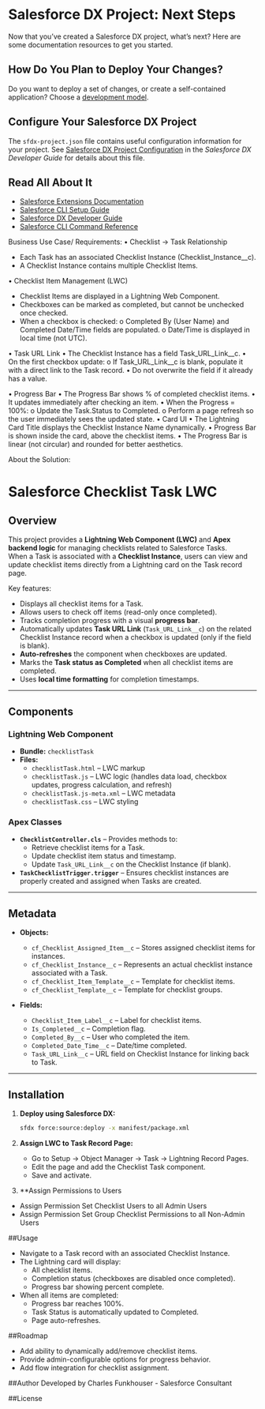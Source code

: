 # Salesforce DX Project: Next Steps

Now that you’ve created a Salesforce DX project, what’s next? Here are some documentation resources to get you started.

## How Do You Plan to Deploy Your Changes?

Do you want to deploy a set of changes, or create a self-contained application? Choose a [development model](https://developer.salesforce.com/tools/vscode/en/user-guide/development-models).

## Configure Your Salesforce DX Project

The `sfdx-project.json` file contains useful configuration information for your project. See [Salesforce DX Project Configuration](https://developer.salesforce.com/docs/atlas.en-us.sfdx_dev.meta/sfdx_dev/sfdx_dev_ws_config.htm) in the _Salesforce DX Developer Guide_ for details about this file.

## Read All About It

- [Salesforce Extensions Documentation](https://developer.salesforce.com/tools/vscode/)
- [Salesforce CLI Setup Guide](https://developer.salesforce.com/docs/atlas.en-us.sfdx_setup.meta/sfdx_setup/sfdx_setup_intro.htm)
- [Salesforce DX Developer Guide](https://developer.salesforce.com/docs/atlas.en-us.sfdx_dev.meta/sfdx_dev/sfdx_dev_intro.htm)
- [Salesforce CLI Command Reference](https://developer.salesforce.com/docs/atlas.en-us.sfdx_cli_reference.meta/sfdx_cli_reference/cli_reference.htm)


Business Use Case/ Requirements:
•  Checklist → Task Relationship
  - Each Task has an associated Checklist Instance (Checklist_Instance__c).
  - A Checklist Instance contains multiple Checklist Items.

•  Checklist Item Management (LWC)
  - Checklist Items are displayed in a Lightning Web Component.
  - Checkboxes can be marked as completed, but cannot be unchecked once checked.
  -	When a checkbox is checked:
    o	Completed By (User Name) and Completed Date/Time fields are populated.
    o	Date/Time is displayed in local time (not UTC).

• Task URL Link
•	The Checklist Instance has a field Task_URL_Link__c.
•	On the first checkbox update:
o	If Task_URL_Link__c is blank, populate it with a direct link to the Task record.
•	Do not overwrite the field if it already has a value.

•  Progress Bar
•	The Progress Bar shows % of completed checklist items.
•	It updates immediately after checking an item.
•	When the Progress = 100%:
o	Update the Task.Status to Completed.
o	Perform a page refresh so the user immediately sees the updated state.
•  Card UI
•	The Lightning Card Title displays the Checklist Instance Name dynamically.
•	Progress Bar is shown inside the card, above the checklist items.
•	The Progress Bar is linear (not circular) and rounded for better aesthetics.






About the Solution:

# Salesforce Checklist Task LWC

## Overview
This project provides a **Lightning Web Component (LWC)** and **Apex backend logic** for managing checklists related to Salesforce Tasks.  
When a Task is associated with a **Checklist Instance**, users can view and update checklist items directly from a Lightning card on the Task record page.  

Key features:
- Displays all checklist items for a Task.
- Allows users to check off items (read-only once completed).
- Tracks completion progress with a visual **progress bar**.
- Automatically updates **Task URL Link** (`Task_URL_Link__c`) on the related Checklist Instance record when a checkbox is updated (only if the field is blank).
- **Auto-refreshes** the component when checkboxes are updated.
- Marks the **Task status as Completed** when all checklist items are completed.
- Uses **local time formatting** for completion timestamps.

---

## Components

### Lightning Web Component
- **Bundle:** `checklistTask`
- **Files:**
  - `checklistTask.html` – LWC markup
  - `checklistTask.js` – LWC logic (handles data load, checkbox updates, progress calculation, and refresh)
  - `checklistTask.js-meta.xml` – LWC metadata
  - `checklistTask.css` – LWC styling

### Apex Classes
- **`ChecklistController.cls`** – Provides methods to:
  - Retrieve checklist items for a Task.
  - Update checklist item status and timestamp.
  - Update `Task_URL_Link__c` on the Checklist Instance (if blank).
- **`TaskChecklistTrigger.trigger`** – Ensures checklist instances are properly created and assigned when Tasks are created.

---

## Metadata
- **Objects:**
  - `cf_Checklist_Assigned_Item__c` – Stores assigned checklist items for instances.
  - `cf_Checklist_Instance__c` – Represents an actual checklist instance associated with a Task.
  - `cf_Checklist_Item_Template__c` – Template for checklist items.
  - `cf_Checklist_Template__c` – Template for checklist groups.

- **Fields:**
  - `Checklist_Item_Label__c` – Label for checklist items.
  - `Is_Completed__c` – Completion flag.
  - `Completed_By__c` – User who completed the item.
  - `Completed_Date_Time__c` – Date/time completed.
  - `Task_URL_Link__c` – URL field on Checklist Instance for linking back to Task.

---

## Installation

1. **Deploy using Salesforce DX:**
   ```bash
   sfdx force:source:deploy -x manifest/package.xml

2. **Assign LWC to Task Record Page:**
   - Go to Setup → Object Manager → Task → Lightning Record Pages.
   - Edit the page and add the Checklist Task component.
   - Save and activate.

3. **Assign Permissions to Users
  - Assign Permission Set Checklist Users to all Admin Users
  - Assign Permission Set Group Checklist Permissions to all Non-Admin Users

##Usage
- Navigate to a Task record with an associated Checklist Instance.
- The Lightning card will display:
   - All checklist items.
   - Completion status (checkboxes are disabled once completed).
   - Progress bar showing percent complete.
- When all items are completed:
  - Progress bar reaches 100%.
  - Task Status is automatically updated to Completed.
  - Page auto-refreshes.
    
##Roadmap
- Add ability to dynamically add/remove checklist items.
- Provide admin-configurable options for progress behavior.
- Add flow integration for checklist assignment.
  
##Author
Developed by Charles Funkhouser - Salesforce Consultant

##License


